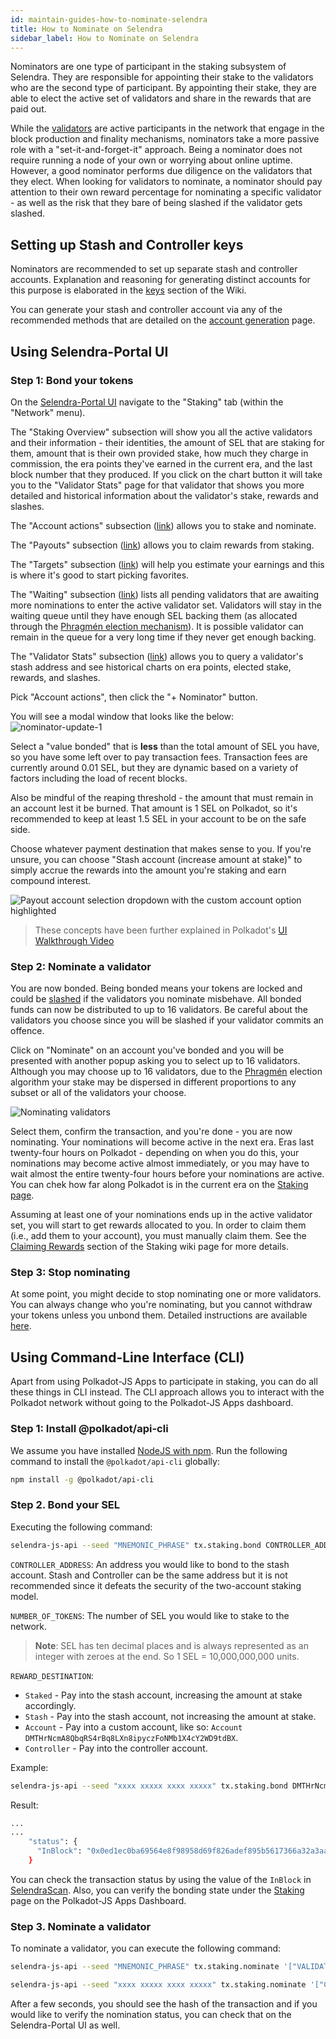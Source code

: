 ```yaml
---
id: maintain-guides-how-to-nominate-selendra
title: How to Nominate on Selendra
sidebar_label: How to Nominate on Selendra
---
```


Nominators are one type of participant in the staking subsystem of Selendra. They are responsible for appointing their stake to the validators who are the second type of participant. By appointing their stake, they are able to elect the active set of validators and share in the rewards that are paid out.

While the [validators][] are active participants in the network that engage in the block production and finality mechanisms, nominators take a more passive role with a "set-it-and-forget-it" approach. Being a nominator does not require running a node of your own or worrying about online uptime. However, a good nominator performs due diligence on the validators that they elect. When looking for validators to nominate, a nominator should pay attention to their own reward percentage for nominating a specific validator - as well as the risk that they bare of being slashed if the validator gets slashed.

## Setting up Stash and Controller keys

Nominators are recommended to set up separate stash and controller accounts. Explanation and reasoning for generating distinct accounts for this purpose is elaborated in the [keys][] section of the Wiki.

You can generate your stash and controller account via any of the recommended methods that are detailed on the [account generation][] page.

## Using Selendra-Portal UI

### Step 1: Bond your tokens

On the [Selendra-Portal UI](https://portal.selendra.org) navigate to the "Staking" tab (within the "Network" menu).

The "Staking Overview" subsection will show you all the active validators and their information - their identities, the amount of SEL that are staking for them, amount that is their own provided stake, how much they charge in commission, the era points they've earned in the current era, and the last block number that they produced. If you click on the chart button it will take you to the "Validator Stats" page for that validator that shows you more detailed and historical information about the validator's stake, rewards and slashes.

The "Account actions" subsection ([link](https://portal.selendra.org/#/staking/actions)) allows you to stake and nominate.

The "Payouts" subsection ([link](https://portal.selendra.org/#/staking/payouts)) allows you to claim rewards from staking.

The "Targets" subsection ([link](https://portal.selendra.org/#/staking/targets)) will help you estimate your earnings and this is where it's good to start picking favorites.

The "Waiting" subsection ([link](https://portal.selendra.org/#/staking/waiting)) lists all pending validators that are awaiting more nominations to enter the active validator set. Validators will stay in the waiting queue until they have enough SEL backing them (as allocated through the [Phragmén election mechanism](https://wiki.selendra.org/docs/en/learn-phragmen)). It is possible validator can remain in the queue for a very long time if they never get enough backing.

The "Validator Stats" subsection ([link](https://portal.selendra.org/#/staking/query)) allows you to query a validator's stash address and see historical charts on era points, elected stake, rewards, and slashes.

Pick "Account actions", then click the "+ Nominator" button.

You will see a modal window that looks like the below: ![nominator-update-1](assets/polkadotjs_nominate_button.png)

Select a "value bonded" that is **less** than the total amount of SEL you have, so you have some left over to pay transaction fees. Transaction fees are currently around 0.01 SEL, but they are dynamic based on a variety of factors including the load of recent blocks.

Also be mindful of the reaping threshold - the amount that must remain in an account lest it be burned. That amount is 1 SEL on Polkadot, so it's recommended to keep at least 1.5 SEL in your account to be on the safe side.

Choose whatever payment destination that makes sense to you. If you're unsure, you can choose "Stash account (increase amount at stake)" to simply accrue the rewards into the amount you're staking and earn compound interest.

![Payout account selection dropdown with the custom account option highlighted](assets/payout/01.png)

> These concepts have been further explained in Polkadot's [UI Walkthrough Video](https://www.youtube.com/watch?v=mNStMPZjiHM&list=PLOyWqupZ-WGuAuS00rK-pebTMAOxW41W8)

### Step 2: Nominate a validator

You are now bonded. Being bonded means your tokens are locked and could be [slashed](learn-staking#slashing) if the validators you nominate misbehave. All bonded funds can now be distributed to up to 16 validators. Be careful about the validators you choose since you will be slashed if your validator commits an offence.

Click on "Nominate" on an account you've bonded and you will be presented with another popup asking you to select up to 16 validators. Although you may choose up to 16 validators, due to the [Phragmén](learn-phragmen) election algorithm your stake may be dispersed in different proportions to any subset or all of the validators your choose.

![Nominating validators](assets/polkadotjs_setup_nominator2.png)

Select them, confirm the transaction, and you're done - you are now nominating. Your nominations will become active in the next era. Eras last twenty-four hours on Polkadot - depending on when you do this, your nominations may become active almost immediately, or you may have to wait almost the entire twenty-four hours before your nominations are active. You can chek how far along Polkadot is in the current era on the [Staking page](https://portal.selendra.org/#/staking).

Assuming at least one of your nominations ends up in the active validator set, you will start to get rewards allocated to you. In order to claim them (i.e., add them to your account), you must manually claim them. See the [Claiming Rewards](learn-staking#claiming-rewards) section of the Staking wiki page for more details.

### Step 3: Stop nominating

At some point, you might decide to stop nominating one or more validators. You can always change who you're nominating, but you cannot withdraw your tokens unless you unbond them. Detailed instructions are available [here](maintain-guides-how-to-unbond).

## Using Command-Line Interface (CLI)

Apart from using Polkadot-JS Apps to participate in staking, you can do all these things in CLI instead. The CLI approach allows you to interact with the Polkadot network without going to the Polkadot-JS Apps dashboard.

### Step 1: Install @polkadot/api-cli

We assume you have installed [NodeJS with npm](https://nodejs.org). Run the following command to install the `@polkadot/api-cli` globally:

```bash
npm install -g @polkadot/api-cli
```

### Step 2. Bond your SEL

Executing the following command:

```bash
selendra-js-api --seed "MNEMONIC_PHRASE" tx.staking.bond CONTROLLER_ADDRESS NUMBER_OF_TOKENS REWARD_DESTINATION --ws WEBSOCKET_ENDPOINT
```

`CONTROLLER_ADDRESS`: An address you would like to bond to the stash account. Stash and Controller can be the same address but it is not recommended since it defeats the security of the two-account staking model.

`NUMBER_OF_TOKENS`: The number of SEL you would like to stake to the network.

> **Note**: SEL has ten decimal places and is always represented as an integer with zeroes at the end. So 1 SEL = 10,000,000,000 units.

`REWARD_DESTINATION`:

- `Staked` - Pay into the stash account, increasing the amount at stake accordingly.
- `Stash` - Pay into the stash account, not increasing the amount at stake.
- `Account` - Pay into a custom account, like so: `Account DMTHrNcmA8QbqRS4rBq8LXn8ipyczFoNMb1X4cY2WD9tdBX`.
- `Controller` - Pay into the controller account.

Example:

```bash
selendra-js-api --seed "xxxx xxxxx xxxx xxxxx" tx.staking.bond DMTHrNcmA8QbqRS4rBq8LXn8ipyczFoNMb1X4cY2WD9tdBX 1000000000000 Staked --ws wss://rpc.selendra.org
```

Result:

```bash
...
...
    "status": {
      "InBlock": "0x0ed1ec0ba69564e8f98958d69f826adef895b5617366a32a3aa384290e98514e"
    }
```

You can check the transaction status by using the value of the `InBlock` in [SelendraScan](https://polkascan.io/polkadot-cc1). Also, you can verify the bonding state under the [Staking](https://portal.selendra.org/#/staking/actions) page on the Polkadot-JS Apps Dashboard.

### Step 3. Nominate a validator

To nominate a validator, you can execute the following command:

```bash
selendra-js-api --seed "MNEMONIC_PHRASE" tx.staking.nominate '["VALIDATOR_ADDRESS"]' --ws WS_ENDPOINT
```

```bash
selendra-js-api --seed "xxxx xxxxx xxxx xxxxx" tx.staking.nominate '["CmD9vaMYoiKe7HiFnfkftwvhKbxN9bhyjcDrfFRGbifJEG8","E457XaKbj2yTB2URy8N4UuzmyuFRkcdxYs67UvSgVr7HyFb"]' --ws wss://rpc.selendra.org
```

After a few seconds, you should see the hash of the transaction and if you would like to verify the nomination status, you can check that on the Selendra-Portal UI as well.

[validators]: maintain-guides-how-to-validate-selendra
[keys]: learn-keys#controller-and-stash-keys
[account generation]: learn-account-generation
